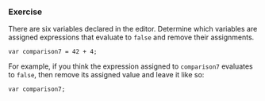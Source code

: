 ### Exercise

There are six variables declared in the editor. Determine which variables are assigned expressions that evaluate to `false` and remove their assignments.

```
var comparison7 = 42 + 4;
```

For example, if you think the expression assigned to `comparison7` evaluates to `false`, then remove its assigned value and leave it like so:

```
var comparison7;
```
